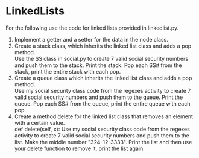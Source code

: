 # LinkedLists
For the following use the code for linked lists provided in linkedlist.py.

1. Implement a getter and a setter for the data in the node class.<br>
2. Create a stack class, which inherits the linked list class and adds a pop method. <br>
   Use the SS class in social.py to create 7 valid social security numbers and push them to the stack. Print the stack. Pop each SS# from the stack, print the entire stack with each pop.
3. Create a queue class which inherits the linked list class and adds a pop method. <br>
   Use my social security class code from the regexes activity to create 7 valid social security numbers and push them to the queue. Print the queue. Pop each SS# from the queue, print the entire queue with each pop.
4. Create a method delete for the linked list class that removes an element with a certain value. <br>
   def delete(self, x):
   Use my social security class code from the regexes activity to create 7 valid social security numbers and push them to the list. Make the middle number "324-12-3333". Print the list and then use your delete function to remove it, print the list again.
